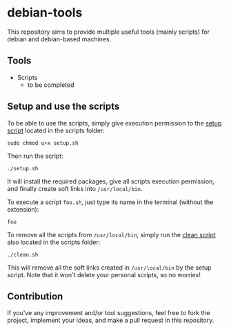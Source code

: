 # debian-tools
This repository aims to provide multiple useful tools (mainly scripts) for debian and debian-based machines.
## Tools
- Scripts
  - to be completed
## Setup and use the scripts
To be able to use the scripts, simply give execution permission to the [setup script](scripts/setup.sh) located in the scripts folder:
```
sudo chmod u+x setup.sh
```
Then run the script:
```
./setup.sh
```
It will install the required packages, give all scripts execution permission, and finally create soft links into `/usr/local/bin`.

To execute a script `foo.sh`, just type its name in the terminal (without the extension):
```
foo
```
To remove all the scripts from `/usr/local/bin`, simply run the [clean script](scripts/clean.sh) also located in the scripts folder:
```
./clean.sh
```
This will remove all the soft links created in `/usr/local/bin` by the setup script. Note that it won't delete your personal scripts, so no worries!
## Contribution
If you've any improvement and/or tool suggestions, feel free to fork the project, implement your ideas, and make a pull request in this repository.
